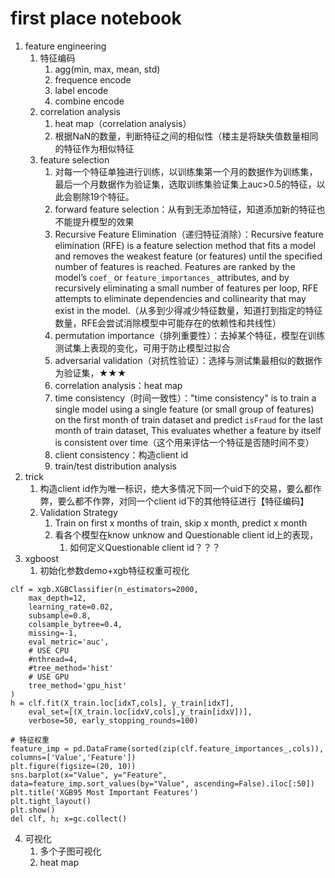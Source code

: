 # first place notebook

1. feature engineering
   1. 特征编码
      1. agg(min, max, mean, std)
      2. frequence encode
      3. label encode
      4. combine encode
   2. correlation analysis
      1. heat map（correlation analysis）
      2. 根据NaN的数量，判断特征之间的相似性（楼主是将缺失值数量相同的特征作为相似特征
   3. feature selection
      1. 对每一个特征单独进行训练，以训练集第一个月的数据作为训练集，最后一个月数据作为验证集，选取训练集验证集上auc>0.5的特征，以此会剔除19个特征。
      2. forward feature selection：从有到无添加特征，知道添加新的特征也不能提升模型的效果
      3. Recursive Feature Elimination（递归特征消除）：Recursive feature elimination (RFE) is a feature selection method that fits a model and removes the weakest feature (or features) until the specified number of features is reached. Features are ranked by the model’s `coef_` or `feature_importances_` attributes, and by recursively eliminating a small number of features per loop, RFE attempts to eliminate dependencies and collinearity that may exist in the model.（从多到少得减少特征数量，知道打到指定的特征数量，RFE会尝试消除模型中可能存在的依赖性和共线性）
      4. permutation importance（排列重要性）：去掉某个特征，模型在训练测试集上表现的变化，可用于防止模型过拟合
      5. adversarial validation（对抗性验证）：选择与测试集最相似的数据作为验证集，★★★
      6. correlation analysis：heat map
      7. time consistency（时间一致性）："time consistency" is to train a single model using a single feature (or small group of features) on the first month of train dataset and predict `isFraud` for the last month of train dataset, This evaluates whether a feature by itself is consistent over time（这个用来评估一个特征是否随时间不变）
      8. client consistency：构造client id
      9. train/test distribution analysis
2. trick
   1. 构造client id作为唯一标识，绝大多情况下同一个uid下的交易，要么都作弊，要么都不作弊，对同一个client id下的其他特征进行【特征编码】
   2. Validation Strategy
      1. Train on first x months of train, skip x month, predict x month
      2. 看各个模型在know unknow and Questionable client id上的表现，
         1. 如何定义Questionable client id？？？
3. xgboost
   1. 初始化参数demo+xgb特征权重可视化

```
clf = xgb.XGBClassifier(n_estimators=2000,
    max_depth=12, 
    learning_rate=0.02, 
    subsample=0.8,
    colsample_bytree=0.4, 
    missing=-1, 
    eval_metric='auc',
    # USE CPU
    #nthread=4,
    #tree_method='hist' 
    # USE GPU
    tree_method='gpu_hist' 
)
h = clf.fit(X_train.loc[idxT,cols], y_train[idxT], 
    eval_set=[(X_train.loc[idxV,cols],y_train[idxV])],
    verbose=50, early_stopping_rounds=100)

# 特征权重
feature_imp = pd.DataFrame(sorted(zip(clf.feature_importances_,cols)), columns=['Value','Feature'])
plt.figure(figsize=(20, 10))
sns.barplot(x="Value", y="Feature", data=feature_imp.sort_values(by="Value", ascending=False).iloc[:50])
plt.title('XGB95 Most Important Features')
plt.tight_layout()
plt.show()
del clf, h; x=gc.collect()
```

4. 可视化
   1. 多个子图可视化
   2. heat map

